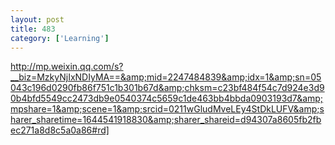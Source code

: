 ```yaml
---
layout: post
title: 483
category: ['Learning']
---
```


http://mp.weixin.qq.com/s?__biz=MzkyNjIxNDIyMA==&amp;mid=2247484839&amp;idx=1&amp;sn=05043c196d0290fb86f751c1b301b67d&amp;chksm=c23bf484f54c7d924e3d90b4bfd5549cc2473db9e0540374c5659c1de463bb4bbda0903193d7&amp;mpshare=1&amp;scene=1&amp;srcid=0211wGludMveLEy4StDkLUFV&amp;sharer_sharetime=1644541918830&amp;sharer_shareid=d94307a8605fb2fbec271a8d8c5a0a86#rd]


